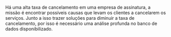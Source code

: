 Há uma alta taxa de cancelamento em uma empresa de assinatura, a missão é encontrar possíveis causas que levam os clientes a cancelarem os serviços. Junto a isso trazer soluções para diminuir a taxa de cancelamento, por isso é necessário uma análise profunda no banco de dados disponibilizado.

